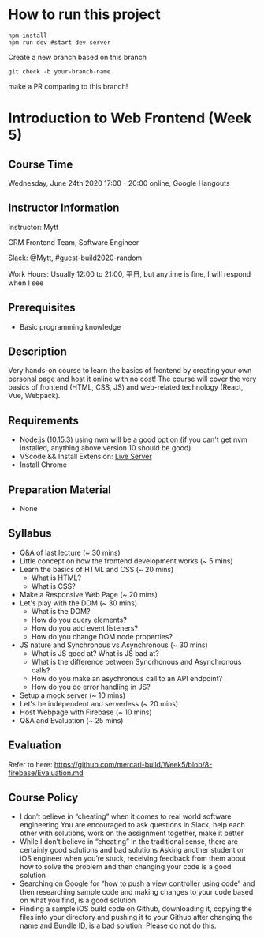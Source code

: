 # How to run this project

```
npm install
npm run dev #start dev server
```

Create a new branch based on this branch
```
git check -b your-branch-name
```
make a PR comparing to this branch!

# Introduction to Web Frontend (Week 5)

## Course Time

Wednesday, June 24th 2020 17:00 - 20:00 online, Google Hangouts

## Instructor Information

Instructor: Mytt

CRM Frontend Team, Software Engineer

Slack: @Mytt, #guest-build2020-random

Work Hours: Usually 12:00 to 21:00, 平日, but anytime is fine, I will respond when I see

## Prerequisites

- Basic programming knowledge

## Description

Very hands-on course to learn the basics of frontend by creating your own personal page and host it online with no cost!
The course will cover the very basics of frontend (HTML, CSS, JS) and web-related technology (React, Vue, Webpack).

## Requirements

- Node.js (10.15.3) using [nvm](https://github.com/nvm-sh/nvm) will be a good option (if you can't get nvm installed, anything above version 10 should be good)
- VScode && Install Extension: [Live Server](https://marketplace.visualstudio.com/items?itemName=ritwickdey.LiveServer)
- Install Chrome

## Preparation Material

- None

## Syllabus

- Q&A of last lecture (~ 30 mins)
- Little concept on how the frontend development works (~ 5 mins)
- Learn the basics of HTML and CSS (~ 20 mins)
  - What is HTML?
  - What is CSS?
- Make a Responsive Web Page (~ 20 mins)
- Let's play with the DOM (~ 30 mins)
  - What is the DOM?
  - How do you query elements?
  - How do you add event listeners?
  - How do you change DOM node properties?
- JS nature and Synchronous vs Asynchronous (~ 30 mins)
  - What is JS good at? What is JS bad at?
  - What is the difference between Syncrhonous and Asynchronous calls?
  - How do you make an asychronous call to an API endpoint?
  - How do you do error handling in JS?
- Setup a mock server (~ 10 mins)
- Let's be independent and serverless (~ 20 mins)
- Host Webpage with Firebase (~ 10 mins)
- Q&A and Evaluation (~ 25 mins)

## Evaluation

Refer to here: https://github.com/mercari-build/Week5/blob/8-firebase/Evaluation.md

## Course Policy

- I don’t believe in “cheating” when it comes to real world software engineering 
You are encouraged to ask questions in Slack, help each other with solutions, work on the assignment together, make it better 
- While I don’t believe in “cheating” in the traditional sense, there are certainly good solutions and bad solutions 
Asking another student or iOS engineer when you’re stuck, receiving feedback from them about how to solve the problem and then changing your code is a good solution 
- Searching on Google for “how to push a view controller using code” and then researching sample code and making changes to your code based on what you find, is a good solution 
- Finding a sample iOS build code on Github, downloading it, copying the files into your directory and pushing it to your Github after changing the name and Bundle ID, is a bad solution. Please do not do this. 
